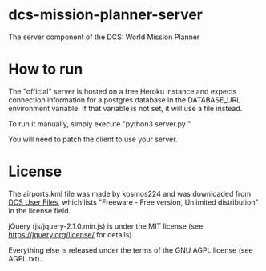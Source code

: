 dcs-mission-planner-server
==========================

The server component of the DCS: World Mission Planner

How to run
==========

The "official" server is hosted on a free Heroku instance and expects connection information for a postgres database in the DATABASE_URL environment variable. If that variable is not set, it will use a file instead.

To run it manually, simply execute "python3 server.py <server-port>".

You will need to patch the client to use your server.

License
=======

The airports.kml file was made by kosmos224 and was downloaded from [DCS User Files](http://www.digitalcombatsimulator.com/de/files/379189/), which lists "Freeware - Free version, Unlimited distribution" in the license field.

jQuery (js/jquery-2.1.0.min.js) is under the MIT license (see https://jquery.org/license/ for details).

Everything else is released under the terms of the GNU AGPL license (see AGPL.txt).

